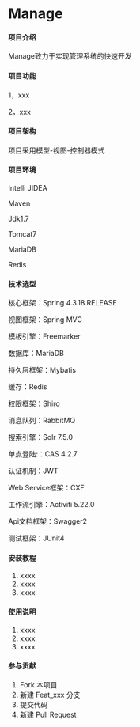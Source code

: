 # Manage

#### 项目介绍
Manage致力于实现管理系统的快速开发

#### 项目功能
1，xxx

2，xxx

#### 项目架构
项目采用模型-视图-控制器模式

#### 项目环境
Intelli JIDEA

Maven

Jdk1.7

Tomcat7

MariaDB

Redis

#### 技术选型

核心框架：Spring 4.3.18.RELEASE 

视图框架：Spring MVC

模板引擎：Freemarker

数据库：MariaDB

持久层框架：Mybatis

缓存：Redis

权限框架：Shiro

消息队列：RabbitMQ

搜索引擎：Solr 7.5.0

单点登陆:：CAS 4.2.7

认证机制：JWT

Web Service框架：CXF

工作流引擎：Activiti 5.22.0

Api文档框架：Swagger2

测试框架：JUnit4

#### 安装教程

1. xxxx
2. xxxx
3. xxxx

#### 使用说明

1. xxxx
2. xxxx
3. xxxx

#### 参与贡献

1. Fork 本项目
2. 新建 Feat_xxx 分支
3. 提交代码
4. 新建 Pull Request